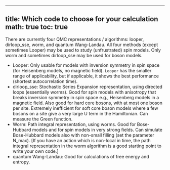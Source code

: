 
---
title: Which code to choose for your calculation
math: true
toc: true
---

There are currently four QMC representations / algorithms: looper, dirloop_sse, worm, and quantum Wang-Landau.
All four methods (except sometimes Looper) may be used to study (unfrustrated) spin models. Only worm and sometimes dirloop_sse may be used for boson models.

- Looper: Only usable for models with inversion symmetry in spin space (for Heisenberg models, no magnetic field). `Looper` has the smaller range of applicability, but if applicable, it shows the best performance (shortest autocorrelation time).
- dirloop_sse: Stochastic Series Expansion representation, using directed loops (essentially worms). Good for spin models with anisotropy that breaks inversion symmetry in spin space e.g., Heisenberg models in a magnetic field. Also good for hard core bosons, with at most one boson per site. Extremely inefficient for soft core boson models where a few bosons on a site give a very large U term in the Hamiltonian. Can measure the Green function.
- Worm: Path integral representation, using worms. Good for Bose-Hubbard models and for spin models in very strong fields. Can simulate Bose-Hubbard models also with non-small filling (set the parameter N_max). [If you have an action which is non-local in time, the path integral representation in the worm algorithm is a good starting point to write your own code.]
- quantum Wang-Landau: Good for calculations of free energy and entropy.


